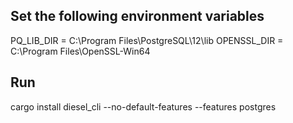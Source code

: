 
## Set the following environment variables
PQ_LIB_DIR  = C:\Program Files\PostgreSQL\12\lib
OPENSSL_DIR = C:\Program Files\OpenSSL-Win64

## Run
cargo install diesel_cli --no-default-features --features postgres